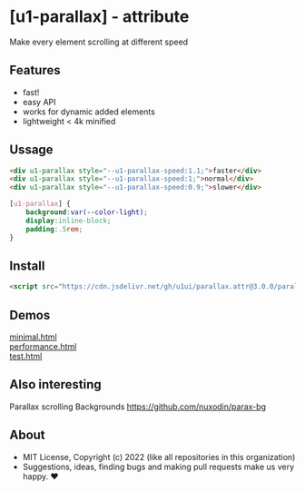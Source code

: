# [u1-parallax] - attribute
Make every element scrolling at different speed

## Features

- fast!
- easy API
- works for dynamic added elements
- lightweight < 4k minified

## Ussage

```html
<div u1-parallax style="--u1-parallax-speed:1.1;">faster</div>
<div u1-parallax style="--u1-parallax-speed:1;">normal</div>
<div u1-parallax style="--u1-parallax-speed:0.9;">slower</div>
```

```css
[u1-parallax] {
    background:var(--color-light);
    display:inline-block;
    padding:.5rem;
}
```

## Install

```html
<script src="https://cdn.jsdelivr.net/gh/u1ui/parallax.attr@3.0.0/parallax.min.js" type=module>
```

## Demos

[minimal.html](http://gcdn.li/u1ui/parallax.attr@main/tests/minimal.html)  
[performance.html](http://gcdn.li/u1ui/parallax.attr@main/tests/performance.html)  
[test.html](http://gcdn.li/u1ui/parallax.attr@main/tests/test.html)  

## Also interesting

Parallax scrolling Backgrounds
https://github.com/nuxodin/parax-bg

## About

- MIT License, Copyright (c) 2022 <u1> (like all repositories in this organization) <br>
- Suggestions, ideas, finding bugs and making pull requests make us very happy. ♥

